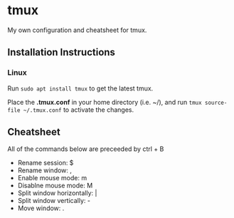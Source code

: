 # tmux

My own configuration and cheatsheet for tmux.

## Installation Instructions

### Linux

Run `sudo apt install tmux` to get the latest tmux.

Place the **.tmux.conf** in your home directory (i.e. ~/), and run `tmux source-file ~/.tmux.conf` to activate the changes.

## Cheatsheet

All of the commands below are preceeded by ctrl + B

- Rename session: $
- Rename window: ,
- Enable mouse mode: m
- Disablne mouse mode: M
- Split window horizontally: |
- Split window vertically: -
- Move window: .
